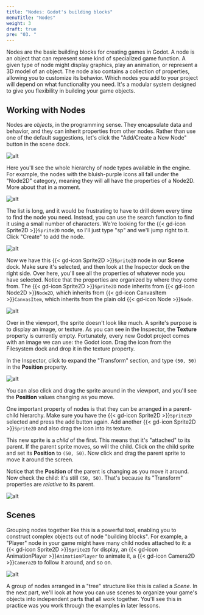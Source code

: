 ```yaml
---
title: "Nodes: Godot's building blocks"
menuTitle: "Nodes"
weight: 3
draft: true
pre: "03. "
---
```

Nodes are the basic building blocks for creating games in Godot. A node is an object that can represent some kind of specialized game function. A given type of node might display graphics, play an animation, or represent a 3D model of an object. The node also contains a collection of properties, allowing you to customize its behavior. Which nodes you add to your project will depend on what functionality you need. It's a modular system designed to give you flexibility in building your game objects.

## Working with Nodes

Nodes are _objects_, in the programming sense. They encapsulate data and behavior, and they can inherit properties from other nodes. Rather than use one of the default suggestions, let's click the "Add/Create a New Node" button in the scene dock.

![alt](/godot_recipes/4.x/img/g4_101_07.png)

Here you'll see the whole hierarchy of node types available in the engine. For example, the nodes with the bluish-purple icons all fall under the "Node2D" category, meaning they will all have the properties of a Node2D. More about that in a moment.

![alt](/godot_recipes/4.x/img/g4_101_06.png?width=500)

The list is long, and it would be frustrating to have to drill down every time to find the node you need. Instead, you can use the search function to find it using a small number of characters. We're looking for the {{< gd-icon Sprite2D >}}`Sprite2D` node, so I'll just type "sp" and we'll jump right to it. Click "Create" to add the node.

![alt](/godot_recipes/4.x/img/g4_101_08.png?width=500)

Now we have this {{< gd-icon Sprite2D >}}`Sprite2D` node in our **Scene** dock. Make sure it's selected, and then look at the Inspector dock on the right side. Over here, you'll see all the properties of whatever node you have selected. Notice that the properties are organized by where they come from. The {{< gd-icon Sprite2D >}}`Sprite2D` node inherits from {{< gd-icon Node2D >}}`Node2D`, which inherits from {{< gd-icon CanvasItem >}}`CanvasItem`, which inherits from the plain old {{< gd-icon Node >}}`Node`.

![alt](/godot_recipes/4.x/img/g4_101_09.png)

Over in the viewport, the sprite doesn't look like much. A sprite's purpose is to display an image, or texture. As you can see in the Inspector, the **Texture** property is currently empty. Fortunately, every new Godot project comes with an image we can use: the Godot icon. Drag the icon from the Filesystem dock and drop it in the texture property.

In the Inspector, click to expand the "Transform" section, and type `(50, 50)` in the **Position** property.

![alt](/godot_recipes/4.x/img/g4_101_10.png)

You can also click and drag the sprite around in the viewport, and you'll see the **Position** values changing as you move.

One important property of nodes is that they can be arranged in a parent-child hierarchy. Make sure you have the {{< gd-icon Sprite2D >}}`Sprite2D` selected and press the add button again. Add another {{< gd-icon Sprite2D >}}`Sprite2D` and also drag the icon into its texture.

This new sprite is a _child_ of the first. This means that it's "attached" to its parent. If the parent sprite moves, so will the child. Click on the child sprite and set its **Position** to `(50, 50)`. Now click and drag the parent sprite to move it around the screen.

Notice that the **Position** of the parent is changing as you move it around. Now check the child: it's still `(50, 50)`. That's because its "Transform" properties are _relative_ to its parent.

![alt](/godot_recipes/4.x/img/g101_01_spritemove.gif?width=250)

## Scenes

Grouping nodes together like this is a powerful tool, enabling you to construct complex objects out of node "building blocks". For example, a "Player" node in your game might have many child nodes attached to it: a {{< gd-icon Sprite2D >}}`Sprite2D` for display, an {{< gd-icon AnimationPlayer >}}`AnimationPlayer` to animate it, a {{< gd-icon Camera2D >}}`Camera2D` to follow it around, and so on.

![alt](/godot_recipes/4.x/img/g4_101_11.png)

A group of nodes arranged in a "tree" structure like this is called a _Scene_. In the next part, we'll look at how you can use scenes to organize your game's objects into independent parts that all work together. You'll see this in practice was you work through the examples in later lessons.